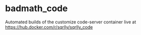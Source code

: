 # badmath_code
 
Automated builds of the customize code-server container live at https://hub.docker.com/r/sqrlly/sqrlly_code
